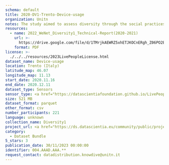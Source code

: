 ```yaml
---
schema: default
title: 2020-DV1-Trento-Device-usage
organization: Unitn
notes: The study aimed to assess diversity through the social practices and daily behaviors of university students from eight different countries. The research was carried out in two phases. Initially, a large sample of students from Denmark, Italy, Mongolia, Paraguay, the United Kingdom, China, Mexico, and India, completed a survey on their social practices, as well as their socio-demographic, cultural, and psychological elements. In the second phase, a sub-sample of the respondents engaged in a four-week data collection by using an innovative smartphone application called iLog. This app collected data from thirty-four smartphone sensors around the clock, allowing for an in-depth investigation into the diversity and daily routines of university students across countries, both synchronically and diachronically.
resources:
  - name: 2022_WeNet_Diversity1_Technical-Report(2020-2021)
    url: >-
      https://drive.google.com/file/d/1TMrjkAEWRZ5xhETJKOCnERgh_Z06PO2E/view?usp=drive_link
    format: PDF
license: >-
  ./../../resources/2023LivePeopleLicense.html
dataset_name: Device-usage
location: Trento (Italy)
latitude_map: 46.07
longitude_map: 11.13
start_date: 2020.11.16
end_date: 2020.12.11
dataset_type: Sensors
sensor_type: <a href="https://datascientiafoundation.github.io/LivePeople/datasets/2020-DV1-Trento-Airplane%20Mode%20Event/">airplane mode</a>, <a href="https://datascientiafoundation.github.io/LivePeople/datasets/2020-DV1-Trento-Doze%20Event/">doze</a>, <a href="https://datascientiafoundation.github.io/LivePeople/datasets/2020-DV1-Trento-Ring%20Mode%20Event/">ring mode</a>, <a href="https://datascientiafoundation.github.io/LivePeople/datasets/2020-DV1-Trento-Screen%20Event/">screen</a>, <a href="https://datascientiafoundation.github.io/LivePeople/datasets/2020-DV1-Trento-Touch%20Event/">touch</a>, <a href="https://datascientiafoundation.github.io/LivePeople/datasets/2020-DV1-Trento-Batterycharge%20Event/">battery charge</a>, <a href="https://datascientiafoundation.github.io/LivePeople/datasets/2020-DV1-Trento-Battery%20Monitoring%20Log/">battery level</a>, <a href="https://datascientiafoundation.github.io/LivePeople/datasets/2020-DV1-Trento-User%20Presence%20Event/">user presence</a>
size: 521 MB
dataset_format: parquet
other_format: csv
number_participants: 221
language: unknown
collection_name: Diversity1
project_url: <a href="https://ds.datascientia.eu/community/public/projects/e464583f-32eb-44c1-a455-91503b02b305">https://ds.datascientia.eu/community/public/projects/e464583f-32eb-44c1-a455-91503b02b305</a>
category:
  - Dataset Bundle
5_stars: 3
publication_date: 30/11/2023 00:00:00
identifier: 004.AAAD.AAA.**
request_contact: datadistribution.knowdive@unitn.it
---
```

